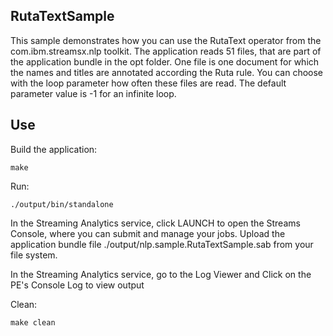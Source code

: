 ## RutaTextSample

This sample demonstrates how you can use the RutaText operator from the com.ibm.streamsx.nlp toolkit.
The application reads 51 files, that are part of the application bundle in the opt folder.
One file is one document for which the names and titles are annotated according the Ruta rule.
You can choose with the loop parameter how often these files are read. The default parameter value is -1 for an infinite loop.

## Use

Build the application:

`make`

Run:

`./output/bin/standalone`

In the Streaming Analytics service, click LAUNCH to open the Streams Console, where you can submit and manage your jobs.
Upload the application bundle file ./output/nlp.sample.RutaTextSample.sab from your file system.

In the Streaming Analytics service, go to the Log Viewer and Click on the PE's Console Log to view output

Clean:

`make clean`


